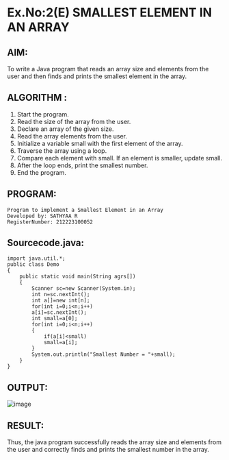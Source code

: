 # Ex.No:2(E)  SMALLEST ELEMENT IN AN ARRAY

## AIM:
To write a Java program that reads an array size and elements from the user and then finds and prints the smallest element in the array.
## ALGORITHM :
1.	Start the program.
2.	Read the size of the array from the user.
3.	Declare an array of the given size.
4.	Read the array elements from the user.
5.	Initialize a variable small with the first element of the array.
6.	Traverse the array using a loop.
7.	Compare each element with small. If an element is smaller, update small.
8.	After the loop ends, print the smallest number.
9.	End the program.
	

## PROGRAM:
```
Program to implement a Smallest Element in an Array
Developed by: SATHYAA R
RegisterNumber: 212223100052
```

## Sourcecode.java:

```
import java.util.*;
public class Demo
{
    public static void main(String agrs[])
    {
        Scanner sc=new Scanner(System.in);
        int n=sc.nextInt();
        int a[]=new int[n];
        for(int i=0;i<n;i++)
        a[i]=sc.nextInt();
        int small=a[0];
        for(int i=0;i<n;i++)
        {
            if(a[i]<small)
            small=a[i];
        }
        System.out.println("Smallest Number = "+small);
    }
}
```


## OUTPUT:

![image](https://github.com/user-attachments/assets/b6d7dda7-5b29-4ce1-9644-efa1d7021107)


## RESULT:
Thus, the java program successfully reads the array size and elements from the user and correctly finds and prints the smallest number in the array.
